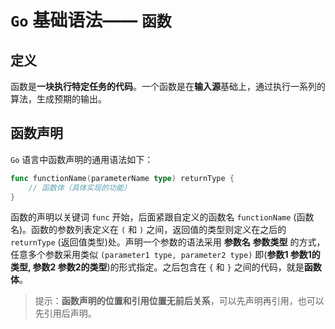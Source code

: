 # `Go` 基础语法—— `函数`

## 定义

函数是**一块执行特定任务的代码**。一个函数是在**输入源**基础上，通过执行一系列的算法，生成预期的输出。

## 函数声明

`Go` 语言中函数声明的通用语法如下：

```go
func functionName(parameterName type) returnType {  
    // 函数体（具体实现的功能）
}
```

函数的声明以关键词 `func` 开始，后面紧跟自定义的函数名 `functionName` (函数名)。函数的参数列表定义在 `(` 和 `)` 之间，返回值的类型则定义在之后的 `returnType` (返回值类型)处。声明一个参数的语法采用 **参数名** **参数类型** 的方式，任意多个参数采用类似 `(parameter1 type, parameter2 type)` 即(**参数1 参数1的类型, 参数2 参数2的类型**)的形式指定。之后包含在 `{` 和 `}` 之间的代码，就是**函数体**。

> 提示：**函数声明的位置和引用位置无前后关系**，可以先声明再引用，也可以先引用后声明。

